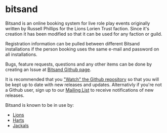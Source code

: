 # bitsand

Bitsand is an online booking system for live role play events originally written by Russell Phillips for the Lions Lorien Trust faction.  Since it's creation it has been modified so that it can be used for any faction or guild.

Registration information can be pulled between different Bitsand installations if the person booking uses the same e-mail and password on all installations.

Bugs, feature requests, questions and any other items can be done by creating an Issue at [Bitsand Github page](https://github.com/PeteAUK/bitsand/issues).

It is recommended that you ["Watch" the Github repository](https://github.com/PeteAUK/bitsand/subscription) so that you will be kept up to date with new releases and updates.  Alternativly if you're not a Github user, sign up to our [Mailing List](http://www.freelists.org/list/bitsand) to receive notifications of new releases.

Bitsand is known to be in use by:

* [Lions](http://bookings.lionsfaction.co.uk/)
* [Harts](http://albion.leynexus.net/booking/)
* [Jackals](http://www.jackalfaction.com/booking/)
